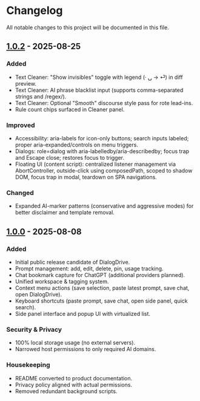 # Changelog

All notable changes to this project will be documented in this file.

## [1.0.2] - 2025-08-25
### Added
- Text Cleaner: "Show invisibles" toggle with legend (· ⍽ → ⏎) in diff preview.
- Text Cleaner: AI phrase blacklist input (supports comma-separated strings and /regex/).
- Text Cleaner: Optional "Smooth" discourse style pass for rote lead-ins.
- Rule count chips surfaced in Cleaner panel.

### Improved
- Accessibility: aria-labels for icon-only buttons; search inputs labeled; proper aria-expanded/controls on menu triggers.
- Dialogs: role=dialog with aria-labelledby/aria-describedby; focus trap and Escape close; restores focus to trigger.
- Floating UI (content script): centralized listener management via AbortController, outside-click using composedPath, scoped to shadow DOM, focus trap in modal, teardown on SPA navigations.

### Changed
- Expanded AI-marker patterns (conservative and aggressive modes) for better disclaimer and template removal.

## [1.0.0] - 2025-08-08
### Added
- Initial public release candidate of DialogDrive.
- Prompt management: add, edit, delete, pin, usage tracking.
- Chat bookmark capture for ChatGPT (additional providers planned).
- Unified workspace & tagging system.
- Context menu actions (save selection, paste latest prompt, save chat, open DialogDrive).
- Keyboard shortcuts (paste prompt, save chat, open side panel, quick search).
- Side panel interface and popup UI with virtualized list.

### Security & Privacy
- 100% local storage usage (no external servers).
- Narrowed host permissions to only required AI domains.

### Housekeeping
- README converted to product documentation.
- Privacy policy aligned with actual permissions.
- Removed redundant background scripts.

[1.0.0]: https://github.com/Nikolai-E/DialogDrive/releases/tag/v1.0.0
[1.0.2]: https://github.com/Nikolai-E/DialogDrive/releases/tag/v1.0.2
